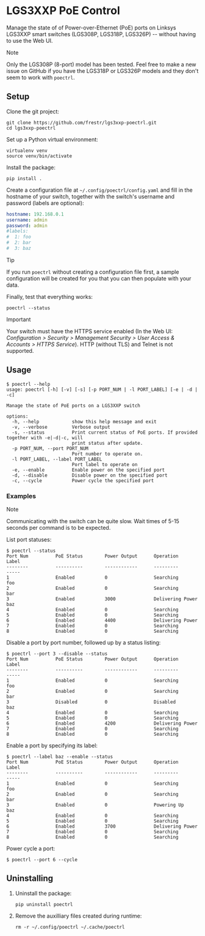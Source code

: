 # LGS3XXP PoE Control

Manage the state of of Power-over-Ethernet (PoE) ports on Linksys LGS3XXP smart switches
(LGS308P, LGS318P, LGS326P) -- without having to use the Web UI.

> [!NOTE]
> Only the LGS308P (8-port) model has been tested. Feel free to make a new issue on GitHub if you
> have the LGS318P or LGS326P models and they don't seem to work with `poectrl`.

## Setup

Clone the git project:

```console
git clone https://github.com/frestr/lgs3xxp-poectrl.git
cd lgs3xxp-poectrl
```

Set up a Python virtual environment:

```console
virtualenv venv
source venv/bin/activate
```

Install the package:

```console
pip install .
```

Create a configuration file at `~/.config/poectrl/config.yaml` and fill in the hostname of your
switch, together with the switch's username and password (labels are optional):

```yaml
hostname: 192.168.0.1
username: admin
password: admin
#labels:
#  1: foo
#  2: bar
#  3: baz
```

> [!TIP]
> If you run `poectrl` without creating a configuration file first, a sample configuration will be
> created for you that you can then populate with your data.

Finally, test that everything works:

```console
poectrl --status
```

> [!IMPORTANT]
> Your switch must have the HTTPS service enabled (In the Web UI:
> _Configuration > Security > Management Security > User Access & Accounts > HTTPS Service_).
> HTTP (without TLS) and Telnet is not supported.

## Usage

```console
$ poectrl --help
usage: poectrl [-h] [-v] [-s] [-p PORT_NUM | -l PORT_LABEL] [-e | -d | -c]

Manage the state of PoE ports on a LGS3XXP switch

options:
  -h, --help            show this help message and exit
  -v, --verbose         Verbose output
  -s, --status          Print current status of PoE ports. If provided together with -e|-d|-c, will
                        print status after update.
  -p PORT_NUM, --port PORT_NUM
                        Port number to operate on.
  -l PORT_LABEL, --label PORT_LABEL
                        Port label to operate on
  -e, --enable          Enable power on the specified port
  -d, --disable         Disable power on the specified port
  -c, --cycle           Power cycle the specified port
```

### Examples

> [!NOTE]
> Communicating with the switch can be quite slow. Wait times of 5-15 seconds per command is to be
> expected.

List port statuses:

```console
$ poectrl --status
Port Num          PoE Status        Power Output      Operation         Label
--------          ----------        ------------      ---------         -----
1                 Enabled           0                 Searching         foo
2                 Enabled           0                 Searching         bar
3                 Enabled           3000              Delivering Power  baz
4                 Enabled           0                 Searching
5                 Enabled           0                 Searching
6                 Enabled           4400              Delivering Power
7                 Enabled           0                 Searching
8                 Enabled           0                 Searching
```

Disable a port by port number, followed up by a status listing:

```console
$ poectrl --port 3 --disable --status
Port Num          PoE Status        Power Output      Operation         Label
--------          ----------        ------------      ---------         -----
1                 Enabled           0                 Searching         foo
2                 Enabled           0                 Searching         bar
3                 Disabled          0                 Disabled          baz
4                 Enabled           0                 Searching
5                 Enabled           0                 Searching
6                 Enabled           4200              Delivering Power
7                 Enabled           0                 Searching
8                 Enabled           0                 Searching
```

Enable a port by specifying its label:

```console
$ poectrl --label baz --enable --status
Port Num          PoE Status        Power Output      Operation         Label
--------          ----------        ------------      ---------         -----
1                 Enabled           0                 Searching         foo
2                 Enabled           0                 Searching         bar
3                 Enabled           0                 Powering Up       baz
4                 Enabled           0                 Searching
5                 Enabled           0                 Searching
6                 Enabled           3700              Delivering Power
7                 Enabled           0                 Searching
8                 Enabled           0                 Searching
```

Power cycle a port:

```console
$ poectrl --port 6 --cycle
```

## Uninstalling

1. Uninstall the package:
   ```console
   pip uninstall poectrl
   ```
2. Remove the auxilliary files created during runtime:
   ```console
   rm -r ~/.config/poectrl ~/.cache/poectrl
   ```